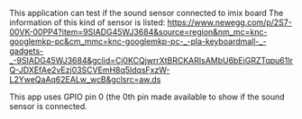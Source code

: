 This application can test if the sound sensor connected to imix board
The information of this kind of sensor is listed:
https://www.newegg.com/p/2S7-00VK-00PP4?item=9SIADG45WJ3684&source=region&nm_mc=knc-googlemkp-pc&cm_mmc=knc-googlemkp-pc-_-pla-keyboardmall-_-gadgets-_-9SIADG45WJ3684&gclid=Cj0KCQjwrrXtBRCKARIsAMbU6bEjGRZTqpu61IrQ-JDXEfAe2vEzj03SCVEmH8q5ldqsFxzW-L2YweQaAq62EALw_wcB&gclsrc=aw.ds

This app uses GPIO pin 0 (the 0th pin made available to show if the sound sensor is connected.
